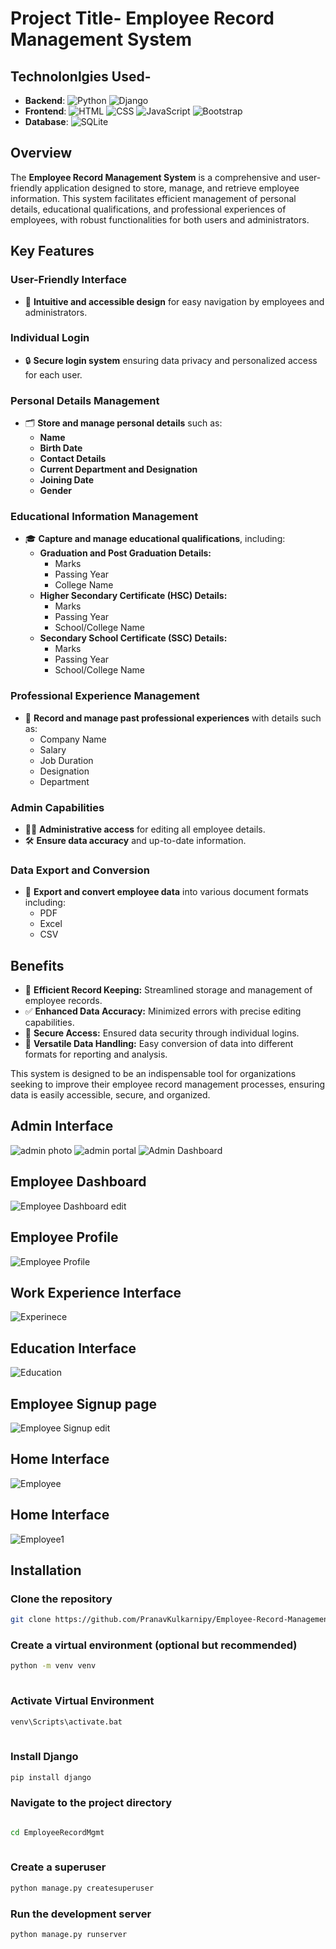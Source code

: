 
# Project Title- Employee Record Management System



## Technolonlgies Used-
 


- **Backend**: ![Python](https://img.shields.io/badge/Python-3776AB?style=flat-square&logo=python&logoColor=white) ![Django](https://img.shields.io/badge/Django-092E20?style=flat-square&logo=django&logoColor=white)
- **Frontend**: ![HTML](https://img.shields.io/badge/HTML5-E34F26?style=flat-square&logo=html5&logoColor=white) ![CSS](https://img.shields.io/badge/CSS3-1572B6?style=flat-square&logo=css3&logoColor=white) ![JavaScript](https://img.shields.io/badge/JavaScript-F7DF1E?style=flat-square&logo=javascript&logoColor=black) ![Bootstrap](https://img.shields.io/badge/Bootstrap-7952B3?style=flat-square&logo=bootstrap&logoColor=white)
- **Database**: ![SQLite](https://img.shields.io/badge/SQLite-003B57?style=flat-square&logo=sqlite&logoColor=white)


## Overview
The **Employee Record Management System** is a comprehensive and user-friendly application designed to store, manage, and retrieve employee information. This system facilitates efficient management of personal details, educational qualifications, and professional experiences of employees, with robust functionalities for both users and administrators.

## Key Features

### User-Friendly Interface
- 📱 **Intuitive and accessible design** for easy navigation by employees and administrators.

### Individual Login
- 🔒 **Secure login system** ensuring data privacy and personalized access for each user.

### Personal Details Management
- 🗂️ **Store and manage personal details** such as:
  - **Name**
  - **Birth Date**
  - **Contact Details**
  - **Current Department and Designation**
  - **Joining Date**
  - **Gender**

### Educational Information Management
- 🎓 **Capture and manage educational qualifications**, including:
  - **Graduation and Post Graduation Details:**
    - Marks
    - Passing Year
    - College Name
  - **Higher Secondary Certificate (HSC) Details:**
    - Marks
    - Passing Year
    - School/College Name
  - **Secondary School Certificate (SSC) Details:**
    - Marks
    - Passing Year
    - School/College Name

### Professional Experience Management
- 💼 **Record and manage past professional experiences** with details such as:
  - Company Name
  - Salary
  - Job Duration
  - Designation
  - Department

### Admin Capabilities
- 👨‍💼 **Administrative access** for editing all employee details.
- 🛠️ **Ensure data accuracy** and up-to-date information.

### Data Export and Conversion
- 📄 **Export and convert employee data** into various document formats including:
  - PDF
  - Excel
  - CSV

## Benefits
- 🚀 **Efficient Record Keeping:** Streamlined storage and management of employee records.
- ✅ **Enhanced Data Accuracy:** Minimized errors with precise editing capabilities.
- 🔐 **Secure Access:** Ensured data security through individual logins.
- 🔄 **Versatile Data Handling:** Easy conversion of data into different formats for reporting and analysis.

This system is designed to be an indispensable tool for organizations seeking to improve their employee record management processes, ensuring data is easily accessible, secure, and organized.




## Admin Interface

![admin photo](https://github.com/user-attachments/assets/e11a5e31-f8cc-484c-aa86-948ba895bc60)
![admin portal](https://github.com/user-attachments/assets/1e96b2c2-7d4b-42fa-95b9-9eb5186e463f)
![Admin Dashboard](https://github.com/user-attachments/assets/f1d26da3-644d-49e0-ae9c-ebe2ff473dd0)


## Employee Dashboard

![Employee Dashboard edit](https://github.com/PranavKulkarnipy/Employee-Record-Management-System/assets/156565305/adaf29f7-b227-4b3b-8bff-c90502c52f8b)


## Employee Profile

![Employee Profile](https://github.com/PranavKulkarnipy/Employee-Record-Management-System/assets/156565305/01c1ebaf-243e-43ce-928d-bbf17444d6e8)


## Work Experience Interface

![Experinece](https://github.com/PranavKulkarnipy/Employee-Record-Management-System/assets/156565305/5177314d-136a-4037-81cb-9dda9ed4379c)


## Education Interface

![Education](https://github.com/PranavKulkarnipy/Employee-Record-Management-System/assets/156565305/0d2fa689-9b69-4c52-876a-f4cf239994a8)

## Employee Signup page

![Employee Signup edit](https://github.com/PranavKulkarnipy/Employee-Record-Management-System/assets/156565305/28bf274b-e2c3-49ad-a436-33ad778bb876)

## Home Interface
![Employee](https://github.com/PranavKulkarnipy/Employee-Record-Management-System/assets/156565305/f57a6741-4438-40b6-923b-119a45dacb2e)


## Home Interface
![Employee1](https://github.com/PranavKulkarnipy/Employee-Record-Management-System/assets/156565305/20cfb23c-69e4-439d-9501-a7f814bbe040)


## Installation
    
 ### Clone the repository
 ```bash   
git clone https://github.com/PranavKulkarnipy/Employee-Record-Management-System
```




### Create a virtual environment (optional but recommended)

```bash  
python -m venv venv
  
```
### Activate  Virtual Environment 

```bash
venv\Scripts\activate.bat
  
```

### Install Django 

```bash
pip install django
```

### Navigate to the project directory
 ```bash 

cd EmployeeRecordMgmt
  
```

### Create a superuser

```bash
python manage.py createsuperuser
```

### Run the development server

```bash
python manage.py runserver
```

